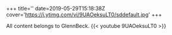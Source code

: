 +++
title=''
date=2019-05-29T15:18:38Z
cover='https://i.ytimg.com/vi/9UAOeksuLT0/sddefault.jpg'
+++

All content belongs to GlennBeck.
{{< youtube 9UAOeksuLT0 >}}
